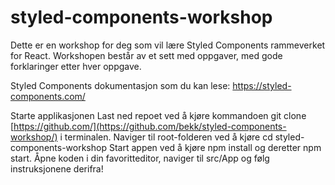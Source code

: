 # styled-components-workshop
Dette er en workshop for deg som vil lære Styled Components rammeverket for React. Workshopen består av et sett med oppgaver, med gode forklaringer etter hver oppgave.


Styled Components dokumentasjon som du kan lese: https://styled-components.com/


Starte applikasjonen
Last ned repoet ved å kjøre kommandoen git clone [https://github.com/](https://github.com/bekk/styled-components-workshop/) i terminalen.
Naviger til root-folderen ved å kjøre cd styled-components-workshop
Start appen ved å kjøre npm install og deretter npm start.
Åpne koden i din favoritteditor, naviger til src/App og følg instruksjonene derifra!


